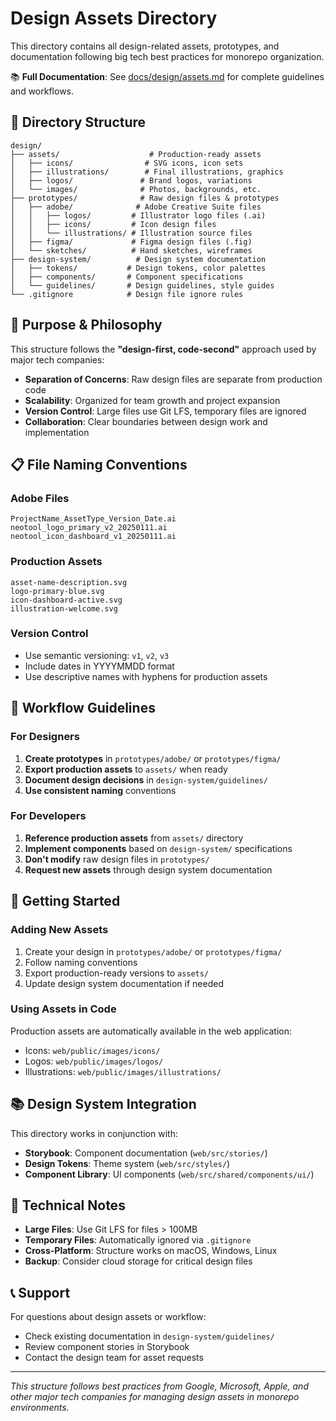# Design Assets Directory

This directory contains all design-related assets, prototypes, and documentation following big tech best practices for monorepo organization.

📚 **Full Documentation**: See [docs/design/assets.md](../docs/design/assets.md) for complete guidelines and workflows.

## 📁 Directory Structure

```
design/
├── assets/                    # Production-ready assets
│   ├── icons/                # SVG icons, icon sets
│   ├── illustrations/        # Final illustrations, graphics
│   ├── logos/               # Brand logos, variations
│   └── images/              # Photos, backgrounds, etc.
├── prototypes/              # Raw design files & prototypes
│   ├── adobe/              # Adobe Creative Suite files
│   │   ├── logos/         # Illustrator logo files (.ai)
│   │   ├── icons/         # Icon design files
│   │   └── illustrations/ # Illustration source files
│   ├── figma/             # Figma design files (.fig)
│   └── sketches/          # Hand sketches, wireframes
├── design-system/          # Design system documentation
│   ├── tokens/           # Design tokens, color palettes
│   ├── components/       # Component specifications
│   └── guidelines/       # Design guidelines, style guides
└── .gitignore            # Design file ignore rules
```

## 🎯 Purpose & Philosophy

This structure follows the **"design-first, code-second"** approach used by major tech companies:

- **Separation of Concerns**: Raw design files are separate from production code
- **Scalability**: Organized for team growth and project expansion
- **Version Control**: Large files use Git LFS, temporary files are ignored
- **Collaboration**: Clear boundaries between design work and implementation

## 📋 File Naming Conventions

### Adobe Files
```
ProjectName_AssetType_Version_Date.ai
neotool_logo_primary_v2_20250111.ai
neotool_icon_dashboard_v1_20250111.ai
```

### Production Assets
```
asset-name-description.svg
logo-primary-blue.svg
icon-dashboard-active.svg
illustration-welcome.svg
```

### Version Control
- Use semantic versioning: `v1`, `v2`, `v3`
- Include dates in YYYYMMDD format
- Use descriptive names with hyphens for production assets

## 🔄 Workflow Guidelines

### For Designers
1. **Create prototypes** in `prototypes/adobe/` or `prototypes/figma/`
2. **Export production assets** to `assets/` when ready
3. **Document design decisions** in `design-system/guidelines/`
4. **Use consistent naming** conventions

### For Developers
1. **Reference production assets** from `assets/` directory
2. **Implement components** based on `design-system/` specifications
3. **Don't modify** raw design files in `prototypes/`
4. **Request new assets** through design system documentation

## 🚀 Getting Started

### Adding New Assets
1. Create your design in `prototypes/adobe/` or `prototypes/figma/`
2. Follow naming conventions
3. Export production-ready versions to `assets/`
4. Update design system documentation if needed

### Using Assets in Code
Production assets are automatically available in the web application:
- Icons: `web/public/images/icons/`
- Logos: `web/public/images/logos/`
- Illustrations: `web/public/images/illustrations/`

## 📚 Design System Integration

This directory works in conjunction with:
- **Storybook**: Component documentation (`web/src/stories/`)
- **Design Tokens**: Theme system (`web/src/styles/`)
- **Component Library**: UI components (`web/src/shared/components/ui/`)

## 🔧 Technical Notes

- **Large Files**: Use Git LFS for files > 100MB
- **Temporary Files**: Automatically ignored via `.gitignore`
- **Cross-Platform**: Structure works on macOS, Windows, Linux
- **Backup**: Consider cloud storage for critical design files

## 📞 Support

For questions about design assets or workflow:
- Check existing documentation in `design-system/guidelines/`
- Review component stories in Storybook
- Contact the design team for asset requests

---

*This structure follows best practices from Google, Microsoft, Apple, and other major tech companies for managing design assets in monorepo environments.*
